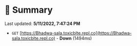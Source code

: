 # 📖 Summary
Last updated: **5/11/2022, 7:47:24 PM**

- `GET` [https://Bhadwa-sala.toxicblte.repl.co](https://Bhadwa-sala.toxicblte.repl.co) - **Down** (1494ms)
